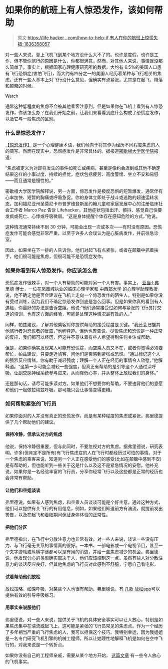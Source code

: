 # 如果你的航班上有人惊恐发作，该如何帮助

> 原文:[https://life hacker . com/how-to-help-if 有人在你的航班上惊慌失措-1836358057](https://lifehacker.com/how-to-help-if-someone-on-your-flight-is-having-a-panic-1836358057)

对一些人来说，登上飞机飞到某个地方没什么大不了的。也许是度假，也许是工作，但不管你旅行的原因是什么，你都很满意。然而，对其他人来说，事情就没那么简单了。事实上，根据国家心理健康研究所的数据，大约有 6.5%的美国人口患有飞行恐惧症(害怕飞行)，而大约有四分之一的美国人经历着某种与飞行相关的焦虑。还有一些人基本上对飞行没什么意见，但确实有点紧张，尤其是在起飞、降落和颠簸的时候。

Watch

通常这种低程度的焦虑不会被其他乘客注意到，但是如果你在飞机上看到有人惊恐发作，你该怎么办？在我们开始之前，让我们来看看到底什么构成了恐慌症发作，以及它与一般焦虑的区别。

### 什么是惊恐发作？

[【惊恐发作】](https://lifehacker.com/how-to-regain-your-composure-when-youre-having-a-panic-1737315657) 是一个心理健康术语，我们倾向于将其作为经历不同程度焦虑的人的简写。然而在现实中，恐慌症发作是非常具体的。据报道[密歇根大学医学院](https://healthblog.uofmhealth.org/wellness-prevention/panic-attack-vs-anxiety-attack-6-things-to-know)报道:

“焦虑被定义为对即将发生的事件如死亡或疾病，甚至是像约会迟到或其他不确定结果这样的小事过度、持续的担忧。症状包括疲劳、高度警惕、坐立不安和易怒——而且通常是慢性的。”

密歇根大学医学院解释说，另一方面，惊恐发作是极度恐惧的短暂爆发，通常伴有心率加快、短暂的胸痛或呼吸急促。你的身体立即处于战斗或逃跑的超速运转状态。加利福尼亚州圣莫尼卡市普罗维登斯圣约翰儿童和家庭发展中心的注册临床社会工作者 Marco Paz 告诉 Lifehacker，其他症状包括出汗、颤抖、感觉自己快要发疯或死亡、心悸或呼吸微弱。“这是身体提醒个体存在感知危险的方式，”他说。

这种情况通常持续不到 30 分钟，可能会出现一次或多次——有时没有原因。恐慌症发作可能会感觉非常严重，以至于许多人会误认为是心脏病发作，并前往急诊室。

因此，如果坐在下一排的人告诉你，他们对起飞有点紧张，或者在颠簸中抓着扶手，他们很可能是焦虑，但很可能不是恐慌症发作。

### 如果你看到有人惊恐发作，你应该怎么做

恐慌症发作很棘手，对一个人有帮助的可能对另一个人有害。事实上， [亚当·l·弗里德](https://www.dradamfried.com/) 博士，一位在凤凰城执业的临床心理学家和 [中西部大学](https://www.midwestern.edu/glendale_campus.html) 的心理学助理教授说，他不确定他是否会建议在飞机上走向一个惊恐发作的陌生人，特别是如果你没有受过训练，因为我们不确定惊恐发作到底是怎么回事。但是如果你真的看到有人遇险，你最好的办法是告诉空姐。他说:“他们通常接受过如何与紧张的飞行员打交道的培训，也有这方面的经验，可能是处理这种情况最有效的人。”

同样，帕兹建议，了解其他乘客对你提供帮助的接受程度是关键。“我还会扫描其他旅行者对恐慌者的反应，”他解释道。但他也警告说，尽管焦虑和恐慌是一种正常的反应，我们都可以经历，但这并不意味着有些人希望得到任何关注或帮助。

但是，如果你确实发现某人可能有恐慌症，而空乘人员又不在，或者你觉得必须要帮忙，帕兹建议，只要走近旅客，问他们是否感到紧张或恐慌。“通过标记这个人的强烈反应情绪，你有助于减轻强度；理解一个人正在经历的事情令人欣慰，”他解释道。“这第一步可能会减轻一些强度，但真正有帮助的是引导这个人通过深呼吸，让副交感神经系统参与进来，从而降低心率，并从整体上放松我们的身体。”

还是那句话，请尽可能多读对方。如果他们不想要你的帮助，不要违背他们的意愿和他们一起做拉梅兹呼吸。那可能只会让事情变得更糟。

### 如何帮助紧张的飞行员

如果你面对的人并没有真正的恐慌发作，而是有某种程度的焦虑或紧张，弗里德提供了几个帮助他们的建议。

#### 保持冷静，但承认对方的焦虑

他说，保持冷静很重要，但与此同时，不要忽视对方的焦虑。据弗里德说，研究表明，许多(但肯定不是所有)有飞行焦虑症的人在飞行时都经历过可怕的事情。对于一个焦虑的乘客来说，知道另一个人正在感受他们的感受(比如在颠簸中感到不安)是有帮助的，但也能听到一些关于这是什么以及这不是紧急情况的安慰。他补充说，如果你是一名经验丰富的飞行员，分享你经常飞行以及这些都是正常的经历也会非常有帮助。

#### 让他们和空姐谈谈

弗里德说，如果有人感到焦虑，和空乘人员谈谈可能是个好主意。通过这种方式，他们可以提供有关飞行的有用信息，例如，如果他们知道前方有湍流，就提前发出警告，以及在起飞和着陆期间保证身体体验的正常性。

#### 把他们分区

弗里德指出，在飞行中分散注意力也非常有效。对一些人来说，谈论一些没有压力、与飞行毫无关系的事情真的很好。一本书、一部电影或一个电视节目，甚至一个文字游戏或纵横字谜都可以是有用的消遣，并给一些焦虑减少的机会。弗里德说，他发现分心的类型确实取决于人，他们应该控制这一点。虽然有些人对分散注意力的谈话反应良好，但其他焦虑的飞行员对此感到不舒服，宁愿自己看电影。

#### 试着帮助他们放松

放松策略，如深呼吸，对某些个人也很有帮助，弗里德说。有 [几款](https://lifehacker.com/breathing-zone-guides-you-towards-slower-breathing-to-h-5876955) [放松](https://lifehacker.com/how-to-find-googles-new-built-in-breathing-exercise-1828223196)[app](https://lifehacker.com/breathe-for-iphone-walks-you-through-breathing-and-rela-1782182093)可以提供有效的引导呼吸练习。

#### 用事实来说服他们

弗里德说，对一些人来说，提供关于飞机的具体安全事实可以让人放心，特别是如果焦虑集中在湍流或起飞上，这可能是紧张的飞行员常见的焦虑点。作为一个经历了多年相当严重的飞行焦虑的人，我可以担保这个技巧。我特别幸运，因为我姐姐是一名专门研究飞机引擎的机械工程师，所以让她理性地解释飞机是如何在空中飞行的，对我来说是一个转折点。

如果你没有自己的工程师亲戚，需要从某个地方开始， [这篇文章](https://lifehacker.com/six-airplane-facts-to-cure-your-fear-of-flying-1788654431) 有一些令人放心的飞机事实。